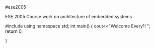#ese2005

ESE 2005 Course work on architecture of embedded systems

#include<iostream>
using namespace std;
int main()
{
  cout<<"Welcome Every1! ";
  return 0;

}
